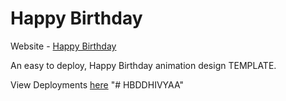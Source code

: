 # Happy Birthday

Website - [Happy Birthday](https://rishabh04-02.github.io/happy-birthday/)

An easy to deploy, Happy Birthday animation design TEMPLATE.

View Deployments [here](https://github.com/Rishabh04-02/happy-birthday/deployments)
"# HBDDHIVYAA" 
